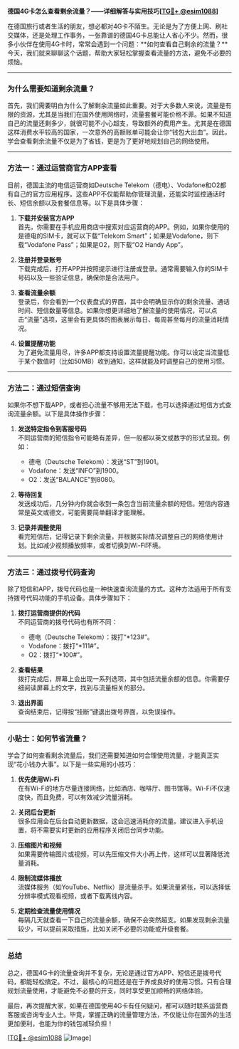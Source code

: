 **德国4G卡怎么查看剩余流量？——详细解答与实用技巧[[TG💪+ @esim1088](https://t.me/s/esim1088)]**

在德国旅行或者生活的朋友，想必都对4G卡不陌生。无论是为了方便上网、刷社交媒体，还是处理工作事务，一张靠谱的德国4G卡总能让人省心不少。然而，很多小伙伴在使用4G卡时，常常会遇到一个问题：**如何查看自己剩余的流量？**今天，我们就来聊聊这个话题，帮助大家轻松掌握查看流量的方法，避免不必要的烦恼。

---

### **为什么需要知道剩余流量？**

首先，我们需要明白为什么了解剩余流量如此重要。对于大多数人来说，流量是有限的资源，尤其是当我们在国外使用网络时，流量套餐可能价格不菲。如果不知道自己的流量还剩多少，就很可能不小心超支，导致额外的费用产生。尤其是在德国这样消费水平较高的国家，一次意外的高额账单可能会让你“钱包大出血”。因此，学会查看剩余流量不仅是为了省钱，更是为了更好地规划自己的网络使用。

---

### **方法一：通过运营商官方APP查看**

目前，德国主流的电信运营商如Deutsche Telekom（德电）、Vodafone和O2都有自己的官方应用程序。这些APP不仅能帮助你管理流量，还能实时监控通话时长、短信余额以及套餐信息等。以下是具体步骤：

1. **下载并安装官方APP**  
   首先，你需要在手机应用商店中搜索对应运营商的APP。例如，如果你使用的是德电的SIM卡，就可以下载“Telekom Smart”；如果是Vodafone，则下载“Vodafone Pass”；如果是O2，则下载“O2 Handy App”。

2. **注册并登录账号**  
   下载完成后，打开APP并按照提示进行注册或登录。通常需要输入你的SIM卡号码以及一些验证信息，确保你是合法用户。

3. **查看流量余额**  
   登录后，你会看到一个仪表盘式的界面，其中会明确显示你的剩余流量、通话时间、短信数量等信息。如果你想更详细地了解流量的使用情况，可以点击“流量”选项，这里会有更具体的图表展示每日、每周甚至每月的流量消耗情况。

4. **设置提醒功能**  
   为了避免流量用尽，许多APP都支持设置流量提醒功能。你可以设定当流量低于某个数值时（比如50MB）收到通知，这样就能及时调整自己的使用习惯。

---

### **方法二：通过短信查询**

如果你不想下载APP，或者担心流量不够用无法下载，也可以选择通过短信方式查询流量余额。以下是具体操作步骤：

1. **发送特定指令到客服号码**  
   不同运营商的短信指令可能略有差异，但一般都以英文或数字的形式呈现。例如：
   - 德电（Deutsche Telekom）：发送“ST”到1901。
   - Vodafone：发送“INFO”到1900。
   - O2：发送“BALANCE”到8080。

2. **等待回复**  
   发送成功后，几分钟内你就会收到一条包含当前流量余额的短信。短信内容通常是英文或德文，可能需要简单翻译才能理解。

3. **记录并调整使用**  
   看完短信后，记得记录下剩余流量，并根据实际情况调整自己的网络使用计划。比如减少视频播放频率，或者切换到Wi-Fi环境。

---

### **方法三：通过拨号代码查询**

除了短信和APP，拨号代码也是一种快速查询流量的方式。这种方法适用于所有支持拨号代码功能的手机设备。具体步骤如下：

1. **拨打运营商提供的代码**  
   不同运营商的拨号代码也有所不同：
   - 德电（Deutsche Telekom）：拨打“*123#”。
   - Vodafone：拨打“*111#”。
   - O2：拨打“*100#”。

2. **查看结果**  
   拨打完成后，屏幕上会出现一系列选项，其中包括流量余额的信息。你需要仔细阅读屏幕上的文字，找到与流量相关的部分。

3. **退出界面**  
   查询结束后，记得按“挂断”键退出拨号界面，以免误操作。

---

### **小贴士：如何节省流量？**

学会了如何查看剩余流量后，我们还需要知道如何合理使用流量，才能真正实现“花小钱办大事”。以下是一些实用的小技巧：

1. **优先使用Wi-Fi**  
   在有Wi-Fi的地方尽量连接网络，比如酒店、咖啡厅、图书馆等。Wi-Fi不仅速度快，而且免费，可以有效减少流量消耗。

2. **关闭后台更新**  
   很多应用会在后台自动更新数据，这会迅速消耗你的流量。建议进入手机设置，将不需要实时更新的应用程序关闭后台同步功能。

3. **压缩图片和视频**  
   如果需要传输图片或视频，可以先压缩文件大小再上传，这样可以显著降低流量消耗。

4. **限制流媒体播放**  
   流媒体服务（如YouTube、Netflix）是流量杀手。如果流量紧张，可以选择低分辨率模式观看视频，或者下载离线内容。

5. **定期检查流量使用情况**  
   每隔几天就查看一下自己的流量余额，确保不会突然超支。如果发现剩余流量较少，可以提前采取措施，比如关闭不必要的功能或升级套餐。

---

### **总结**

总之，德国4G卡的流量查询并不复杂，无论是通过官方APP、短信还是拨号代码，都能轻松搞定。不过，最核心的问题还是在于养成良好的使用习惯。只有合理规划流量使用，才能避免不必要的开支，同时享受更加顺畅的网络体验。

最后，再次提醒大家，如果在德国使用4G卡有任何疑问，都可以随时联系运营商客服或咨询专业人士。毕竟，掌握正确的流量管理方法，不仅能让你在国外的生活更加便利，也能为你的钱包减轻负担！

[[TG💪+ @esim1088](https://t.me/s/esim1088) ![Image](https://i.postimg.cc/4NQfJmqS/Snipaste-2025-05-13-00-14-12.png)]